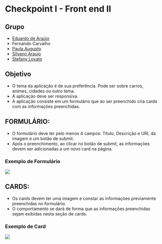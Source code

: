 # Checkpoint I - Front end II
## Grupo
- [Eduardo de Araújo](https://github.com/eduardoaraujogomes)
- Fernando Carvalho
- [Paula Augusto](https://github.com/pcamposaugusto)
- [Silvano Araujo](https://github.com/Silvanoeng)
- [Stefany Lovato](https://github.com/stefanylovato)

## Objetivo
	
- O tema da aplicação é de sua preferência. Pode ser sobre carros, animes, cidades ou outro tema. 
- A aplicação deve ser responsiva.
- A aplicação consiste em um formulário que ao ser preenchido cria cards com as informações preenchidas.


## FORMULÁRIO: 
- O formulário deve ter pelo menos 4 campos: Título, Descrição e URL da imagem e um botão de submit.
- Após o preenchimento, ao clicar no botão de submit, as informações devem ser adicionadas a um novo card na página.


### Exemplo de Formulário
![](https://i.imgur.com/v3fiuhN.png)


## CARDS:
- Os cards devem ter uma imagem e constar as informações previamente preenchidas no formulário. 
- O comportamento se dará de forma que as informações preenchidas sejam exibidas nesta seção de cards.

### Exemplo de Card
![](https://i.imgur.com/GJb548r.png)
